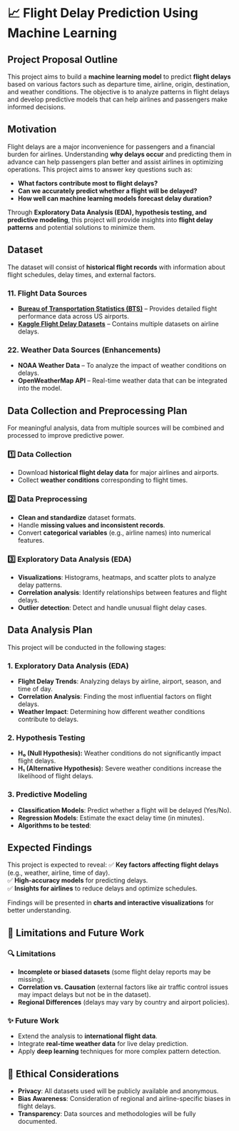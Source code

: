 # 📈 Flight Delay Prediction Using Machine Learning

## Project Proposal Outline
This project aims to build a **machine learning model** to predict **flight delays** based on various factors such as departure time, airline, origin, destination, and weather conditions. The objective is to analyze patterns in flight delays and develop predictive models that can help airlines and passengers make informed decisions.

## Motivation
Flight delays are a major inconvenience for passengers and a financial burden for airlines. Understanding **why delays occur** and predicting them in advance can help passengers plan better and assist airlines in optimizing operations. This project aims to answer key questions such as:
- **What factors contribute most to flight delays?**
- **Can we accurately predict whether a flight will be delayed?**
- **How well can machine learning models forecast delay duration?**

Through **Exploratory Data Analysis (EDA), hypothesis testing, and predictive modeling**, this project will provide insights into **flight delay patterns** and potential solutions to minimize them.

## Dataset
The dataset will consist of **historical flight records** with information about flight schedules, delay times, and external factors.

### 1️1. Flight Data Sources
- **[Bureau of Transportation Statistics (BTS)](https://www.transtats.bts.gov/)** – Provides detailed flight performance data across US airports.
- **[Kaggle Flight Delay Datasets](https://www.kaggle.com/)** – Contains multiple datasets on airline delays.

### 2️2. Weather Data Sources (Enhancements)
- **NOAA Weather Data** – To analyze the impact of weather conditions on delays.
- **OpenWeatherMap API** – Real-time weather data that can be integrated into the model.

## Data Collection and Preprocessing Plan
For meaningful analysis, data from multiple sources will be combined and processed to improve predictive power.

### 1️⃣ Data Collection
- Download **historical flight delay data** for major airlines and airports.
- Collect **weather conditions** corresponding to flight times.

### 2️⃣ Data Preprocessing
- **Clean and standardize** dataset formats.
- Handle **missing values and inconsistent records**.
- Convert **categorical variables** (e.g., airline names) into numerical features.

### 3️⃣ Exploratory Data Analysis (EDA)
- **Visualizations**: Histograms, heatmaps, and scatter plots to analyze delay patterns.
- **Correlation analysis**: Identify relationships between features and flight delays.
- **Outlier detection**: Detect and handle unusual flight delay cases.

## Data Analysis Plan
This project will be conducted in the following stages:

### 1. Exploratory Data Analysis (EDA)
- **Flight Delay Trends**: Analyzing delays by airline, airport, season, and time of day.
- **Correlation Analysis**: Finding the most influential factors on flight delays.
- **Weather Impact**: Determining how different weather conditions contribute to delays.

### 2. Hypothesis Testing
- **H₀ (Null Hypothesis):** Weather conditions do not significantly impact flight delays.
- **H₁ (Alternative Hypothesis):** Severe weather conditions increase the likelihood of flight delays.

### 3. Predictive Modeling
- **Classification Models**: Predict whether a flight will be delayed (Yes/No).
- **Regression Models**: Estimate the exact delay time (in minutes).
- **Algorithms to be tested**:
 

## Expected Findings
This project is expected to reveal:
✅ **Key factors affecting flight delays** (e.g., weather, airline, time of day).  
✅ **High-accuracy models** for predicting delays.  
✅ **Insights for airlines** to reduce delays and optimize schedules.

Findings will be presented in **charts and interactive visualizations** for better understanding.

## 🔎 Limitations and Future Work
### 🔍 Limitations
- **Incomplete or biased datasets** (some flight delay reports may be missing).
- **Correlation vs. Causation** (external factors like air traffic control issues may impact delays but not be in the dataset).
- **Regional Differences** (delays may vary by country and airport policies).

### ✨ Future Work
- Extend the analysis to **international flight data**.
- Integrate **real-time weather data** for live delay prediction.
- Apply **deep learning** techniques for more complex pattern detection.

## 📖 Ethical Considerations
- **Privacy**: All datasets used will be publicly available and anonymous.
- **Bias Awareness**: Consideration of regional and airline-specific biases in flight delays.
- **Transparency**: Data sources and methodologies will be fully documented.
